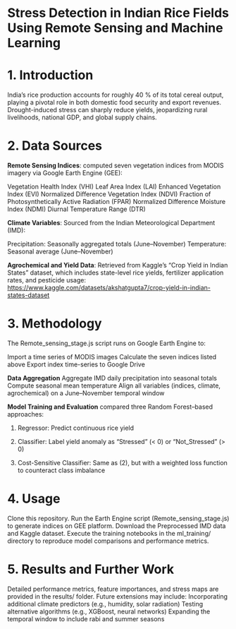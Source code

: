 # Stress Detection in Indian Rice Fields Using Remote Sensing and Machine Learning

# 1. Introduction
India’s rice production accounts for roughly 40 % of its total cereal output, playing a pivotal role in both domestic food security and export revenues. Drought-induced stress can sharply reduce yields, jeopardizing rural livelihoods, national GDP, and global supply chains.

# 2. Data Sources
**Remote Sensing Indices**: 
computed seven vegetation indices from MODIS imagery via Google Earth Engine (GEE):

Vegetation Health Index (VHI)
Leaf Area Index (LAI)
Enhanced Vegetation Index (EVI)
Normalized Difference Vegetation Index (NDVI)
Fraction of Photosynthetically Active Radiation (FPAR)
Normalized Difference Moisture Index (NDMI)
Diurnal Temperature Range (DTR)

**Climate Variables**: 
Sourced from the Indian Meteorological Department (IMD):

Precipitation: Seasonally aggregated totals (June–November)
Temperature: Seasonal average (June–November)

**Agrochemical and Yield Data**:
Retrieved from Kaggle’s “Crop Yield in Indian States” dataset, which includes state-level rice yields, fertilizer application rates, and pesticide usage: https://www.kaggle.com/datasets/akshatgupta7/crop-yield-in-indian-states-dataset

# 3. Methodology
The Remote_sensing_stage.js script runs on Google Earth Engine to:

Import a time series of MODIS images
Calculate the seven indices listed above
Export index time-series to Google Drive

**Data Aggregation**
Aggregate IMD daily precipitation into seasonal totals
Compute seasonal mean temperature
Align all variables (indices, climate, agrochemical) on a June–November temporal window

**Model Training and Evaluation** 
compared three Random Forest–based approaches:

1. Regressor: Predict continuous rice yield

2. Classifier: Label yield anomaly as “Stressed” (< 0) or “Not_Stressed” (> 0)

3. Cost-Sensitive Classifier: Same as (2), but with a weighted loss function to counteract class imbalance

# 4. Usage
Clone this repository.
Run the Earth Engine script (Remote_sensing_stage.js) to generate indices on GEE platform.
Download the Preprocessed IMD data and Kaggle dataset.
Execute the training notebooks in the ml_training/ directory to reproduce model comparisons and performance metrics.

# 5. Results and Further Work
Detailed performance metrics, feature importances, and stress maps are provided in the results/ folder. Future extensions may include:
Incorporating additional climate predictors (e.g., humidity, solar radiation)
Testing alternative algorithms (e.g., XGBoost, neural networks)
Expanding the temporal window to include rabi and summer seasons

